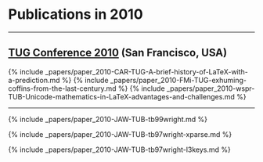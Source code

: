 
# Publications in 2010


<hr class="conference-start">

## [TUG Conference 2010](http://tug.org/tug2010/) (San Francisco, USA)

{% include _papers/paper_2010-CAR-TUG-A-brief-history-of-LaTeX-with-a-prediction.md %}
{% include _papers/paper_2010-FMi-TUG-exhuming-coffins-from-the-last-century.md %}
{% include _papers/paper_2010-wspr-TUB-Unicode-mathematics-in-LaTeX-advantages-and-challenges.md %}

<hr class="conference-end">


{% include _papers/paper_2010-JAW-TUB-tb99wright.md %}

{% include _papers/paper_2010-JAW-TUB-tb97wright-xparse.md %}

{% include _papers/paper_2010-JAW-TUB-tb97wright-l3keys.md %}

